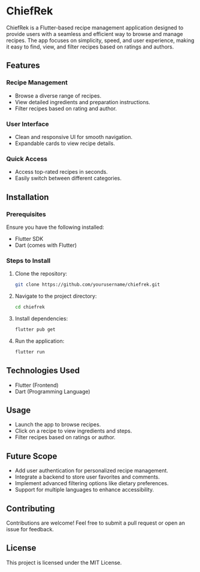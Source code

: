 # ChiefRek

ChiefRek is a Flutter-based recipe management application designed to provide users with a seamless and efficient way to browse and manage recipes. The app focuses on simplicity, speed, and user experience, making it easy to find, view, and filter recipes based on ratings and authors.

## Features

### Recipe Management
- Browse a diverse range of recipes.
- View detailed ingredients and preparation instructions.
- Filter recipes based on rating and author.

### User Interface
- Clean and responsive UI for smooth navigation.
- Expandable cards to view recipe details.

### Quick Access
- Access top-rated recipes in seconds.
- Easily switch between different categories.

## Installation

### Prerequisites
Ensure you have the following installed:
- Flutter SDK
- Dart (comes with Flutter)

### Steps to Install
1. Clone the repository:
   ```bash
   git clone https://github.com/yourusername/chiefrek.git
   ```
2. Navigate to the project directory:
   ```bash
   cd chiefrek
   ```
3. Install dependencies:
   ```bash
   flutter pub get
   ```
4. Run the application:
   ```bash
   flutter run
   ```

## Technologies Used
- Flutter (Frontend)
- Dart (Programming Language)

## Usage
- Launch the app to browse recipes.
- Click on a recipe to view ingredients and steps.
- Filter recipes based on ratings or author.

## Future Scope
- Add user authentication for personalized recipe management.
- Integrate a backend to store user favorites and comments.
- Implement advanced filtering options like dietary preferences.
- Support for multiple languages to enhance accessibility.

## Contributing
Contributions are welcome! Feel free to submit a pull request or open an issue for feedback.

## License
This project is licensed under the MIT License.

